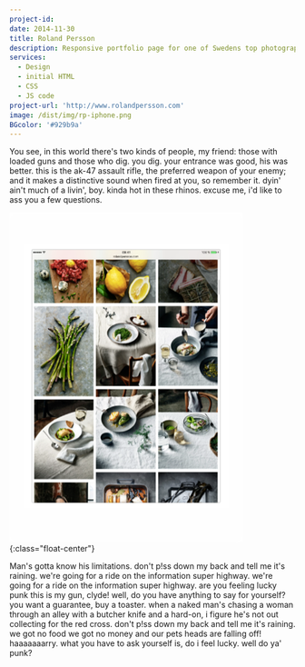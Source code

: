 ```yaml
---
project-id:
date: 2014-11-30
title: Roland Persson
description: Responsive portfolio page for one of Swedens top photographer
services: 
  - Design
  - initial HTML
  - CSS 
  - JS code
project-url: 'http://www.rolandpersson.com'
image: /dist/img/rp-iphone.png
BGcolor: '#929b9a'
---
```


You see, in this world there's two kinds of people, my friend: those with loaded guns and those who dig. you dig. your entrance was good, his was better. this is the ak-47 assault rifle, the preferred weapon of your enemy; and it makes a distinctive sound when fired at you, so remember it. dyin' ain't much of a livin', boy. kinda hot in these rhinos. excuse me, i'd like to ass you a few questions.

![union](/dist/img/roland-persson-ipad.png){:class="float-center"}

Man's gotta know his limitations. don't p!ss down my back and tell me it's raining. we're going for a ride on the information super highway. we're going for a ride on the information super highway. are you feeling lucky punk this is my gun, clyde! well, do you have anything to say for yourself? you want a guarantee, buy a toaster. when a naked man's chasing a woman through an alley with a butcher knife and a hard-on, i figure he's not out collecting for the red cross. don't p!ss down my back and tell me it's raining. we got no food we got no money and our pets heads are falling off! haaaaaaarry. what you have to ask yourself is, do i feel lucky. well do ya' punk?
<!-- ![union](http://localhost:3000/dist/img/roland-persson-ipad-white.jpg) -->